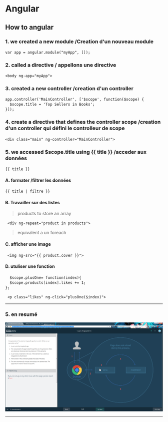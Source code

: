 # Angular

## How to angular

### 1. we created a new module /Creation d'un nouveau module
```
var app = angular.module("myApp", []);
```

### 2. called a directive / appellons une directive
```
<body ng-app="myApp">

```

### 3. created a new controller /creation d'un controller
```
app.controller('MainController', ['$scope', function($scope) { 
  $scope.title = 'Top Sellers in Books'; 
}]);
```

### 4. create a directive that defines the controller scope /creation d'un controller qui défini le controlleur de scope
```
<div class="main" ng-controller="MainController">
```

###  5. we accessed $scope.title using {{ title }} /acceder aux données
```
{{ title }}
```

####  A. formater /filtrer les données


```
{{ title | filtre }}
```

####  B. Travailler sur des listes

> products to store an array 
```
 <div ng-repeat="product in products">
```
> equivalent a un foreach

####  C. afficher une image


```
 <img ng-src="{{ product.cover }}"> 
```


####  D. utuliser une fonction


```
  $scope.plusOne= function(index){ 
  $scope.products[index].likes += 1; 
}; 
```

```
 <p class="likes" ng-click="plusOne($index)">

```

***

###  5. en resumé

![image](https://github.com/Sergio2008/memo/blob/master/shema-Angular-Codcad.png?raw=true)

***

